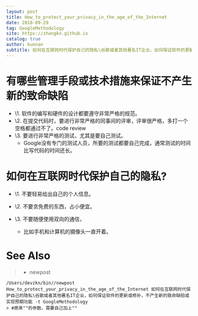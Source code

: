 ```yaml
---
layout: post
title: How_to_protect_your_privacy_in_the_age_of_the_Internet
date: 2018-09-29
tag: GoogleMethodology
site: https://zhangkn.github.io
catalog: true
author: kunnan
subtitle: 如何在互联网时代保护自己的隐私\谷歌或者其他著名IT企业，如何保证软件的更新或修补，不产生新的致命缺陷或实现预期功能
---
```






# 有哪些管理手段或技术措施来保证不产生新的致命缺陷



* \1. 软件的编写和硬件的设计都要遵守非常严格的规范。
* \2. 在提交代码时，要进行非常严格的同事间的评审，评审很严格，多打一个空格都通过不了。code review
* \3. 要进行非常严格的测试，尤其是要自己测试。
  * Google没有专门的测试人员，所要的测试都要自己完成，通常测试的时间比写代码的时间还长。

# 如何在互联网时代保护自己的隐私?



* \1. 不要轻易给出自己的个人信息。

* \2. 不要贪免费的东西，占小便宜。

* \3. 不要随便使用双向的通信，
  * 比如手机和计算机的摄像头一直开着。



# See Also 

>* newpost 
>
```
/Users/devzkn/bin//newpost How_to_protect_your_privacy_in_the_age_of_the_Internet 如何在互联网时代保护自己的隐私\谷歌或者其他著名IT企业，如何保证软件的更新或修补，不产生新的致命缺陷或实现预期功能 -t GoogleMethodology
> #原来""的参数，需要自己加上""
```

